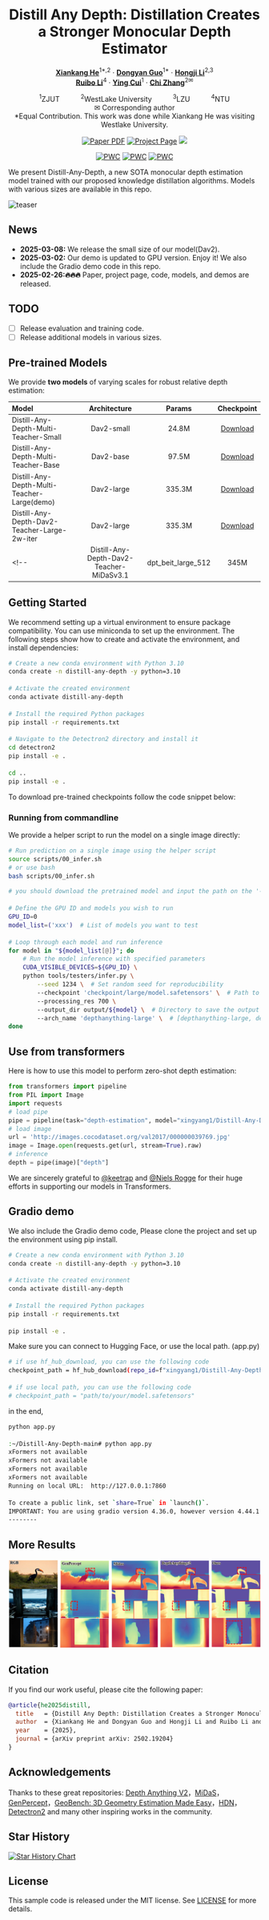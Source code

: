 <div align="center">
<h1>Distill Any Depth: 
  Distillation Creates a Stronger Monocular Depth Estimator
</h1>
  
[**Xiankang He**](https://github.com/shuiyued)<sup>1*,2</sup> · [**Dongyan Guo**](https://homepage.zjut.edu.cn/gdy/)<sup>1*</sup> · [**Hongji Li**]()<sup>2,3</sup>
  <br>
[**Ruibo Li**]()<sup>4</sup> · [**Ying Cui**](https://homepage.zjut.edu.cn/cuiying/)<sup>1</sup> · [**Chi Zhang**](https://icoz69.github.io/)<sup>2✉</sup> 

<sup>1</sup>ZJUT&emsp;&emsp;&emsp;<sup>2</sup>WestLake University&emsp;&emsp;&emsp;<sup>3</sup>LZU&emsp;&emsp;&emsp;<sup>4</sup>NTU
<br>
✉ Corresponding author
<br>
*Equal Contribution. This work was done while Xiankang He was visiting Westlake University.

<a href="http://arxiv.org/abs/2502.19204"><img src='https://img.shields.io/badge/ArXiv-2502.19204-red' alt='Paper PDF'></a>
<a href='https://distill-any-depth-official.github.io'><img src='https://img.shields.io/badge/Project-Page-green' alt='Project Page'></a>
<a href='https://huggingface.co/spaces/xingyang1/Distill-Any-Depth'><img src='https://img.shields.io/badge/%F0%9F%A4%97%20Gradio%20Demo-HF-orange'></a>

[![PWC](https://img.shields.io/endpoint.svg?url=https://paperswithcode.com/badge/distill-any-depth-distillation-creates-a/monocular-depth-estimation-on-eth3d)](https://paperswithcode.com/sota/monocular-depth-estimation-on-eth3d?p=distill-any-depth-distillation-creates-a)
[![PWC](https://img.shields.io/endpoint.svg?url=https://paperswithcode.com/badge/distill-any-depth-distillation-creates-a/depth-estimation-on-scannetv2)](https://paperswithcode.com/sota/depth-estimation-on-scannetv2?p=distill-any-depth-distillation-creates-a)
[![PWC](https://img.shields.io/endpoint.svg?url=https://paperswithcode.com/badge/distill-any-depth-distillation-creates-a/monocular-depth-estimation-on-nyu-depth-v2)](https://paperswithcode.com/sota/monocular-depth-estimation-on-nyu-depth-v2?p=distill-any-depth-distillation-creates-a)

</div>



We present Distill-Any-Depth, a new SOTA monocular depth estimation model trained with our proposed knowledge distillation algorithms. Models with various sizes are available in this repo.

![teaser](data/teaser/depthmap.png)

## News
- **2025-03-08:** We release the small size of our model(Dav2).
- **2025-03-02:** Our demo is updated to GPU version. Enjoy it! We also include the Gradio demo code in this repo.
- **2025-02-26:🔥🔥🔥** Paper, project page, code, models, and demos are  released.

## TODO
- [ ] Release evaluation and training code.
- [ ] Release additional models in various sizes.

## Pre-trained Models

We provide **two models** of varying scales for robust relative depth estimation:

| Model | Architecture | Params | Checkpoint |
|:-|:-:|:-:|:-:|
| Distill-Any-Depth-Multi-Teacher-Small | Dav2-small | 24.8M | [Download](https://huggingface.co/xingyang1/Distill-Any-Depth/resolve/main/small/model.safetensors?download=true) |
| Distill-Any-Depth-Multi-Teacher-Base | Dav2-base | 97.5M | [Download](https://huggingface.co/xingyang1/Distill-Any-Depth/resolve/main/base/model.safetensors?download=true) |
| Distill-Any-Depth-Multi-Teacher-Large(demo) | Dav2-large | 335.3M | [Download](https://huggingface.co/xingyang1/Distill-Any-Depth/resolve/main/large/model.safetensors?download=true) |
| Distill-Any-Depth-Dav2-Teacher-Large-2w-iter | Dav2-large | 335.3M | [Download](https://huggingface.co/xingyang1/Distill-Any-Depth/resolve/main/Distill-Any-Depth-Dav2-Teacher-Large-2w-iter/model.safetensors?download=true) |
<!-- | Distill-Any-Depth-Dav2-Teacher-MiDaSv3.1 | dpt_beit_large_512 | 345M | [Download]() | -->


## Getting Started

We recommend setting up a virtual environment to ensure package compatibility. You can use miniconda to set up the environment. The following steps show how to create and activate the environment, and install dependencies:

```bash
# Create a new conda environment with Python 3.10
conda create -n distill-any-depth -y python=3.10

# Activate the created environment
conda activate distill-any-depth

# Install the required Python packages
pip install -r requirements.txt

# Navigate to the Detectron2 directory and install it
cd detectron2
pip install -e .

cd ..
pip install -e .
```

To download pre-trained checkpoints follow the code snippet below:


### Running from commandline

We provide a helper script to run the model on a single image directly:
```bash
# Run prediction on a single image using the helper script
source scripts/00_infer.sh
# or use bash
bash scripts/00_infer.sh
```

```bash
# you should download the pretrained model and input the path on the '--checkpoint'

# Define the GPU ID and models you wish to run
GPU_ID=0
model_list=('xxx')  # List of models you want to test

# Loop through each model and run inference
for model in "${model_list[@]}"; do
    # Run the model inference with specified parameters
    CUDA_VISIBLE_DEVICES=${GPU_ID} \
    python tools/testers/infer.py \
        --seed 1234 \  # Set random seed for reproducibility
        --checkpoint 'checkpoint/large/model.safetensors' \  # Path to the pre-trained model checkpoint
        --processing_res 700 \ 
        --output_dir output/${model} \  # Directory to save the output results
        --arch_name 'depthanything-large' \  # [depthanything-large, depthanything-base]
done
```

## Use from transformers
Here is how to use this model to perform zero-shot depth estimation:

```python
from transformers import pipeline
from PIL import Image
import requests
# load pipe
pipe = pipeline(task="depth-estimation", model="xingyang1/Distill-Any-Depth-Large-hf")
# load image
url = 'http://images.cocodataset.org/val2017/000000039769.jpg'
image = Image.open(requests.get(url, stream=True).raw)
# inference
depth = pipe(image)["depth"]
```
We are sincerely grateful to [@keetrap](https://github.com/keetrap) and [@Niels Rogge](https://huggingface.co/nielsr) for their huge efforts in supporting our models in Transformers.

## Gradio demo
We also include the Gradio demo code, Please clone the project and set up the environment using pip install.

```bash
# Create a new conda environment with Python 3.10
conda create -n distill-any-depth -y python=3.10

# Activate the created environment
conda activate distill-any-depth

# Install the required Python packages
pip install -r requirements.txt

pip install -e .
```
Make sure you can connect to Hugging Face, or use the local path. (app.py)
```bash
# if use hf_hub_download, you can use the following code
checkpoint_path = hf_hub_download(repo_id=f"xingyang1/Distill-Any-Depth", filename=f"large/model.safetensors", repo_type="model")

# if use local path, you can use the following code
# checkpoint_path = "path/to/your/model.safetensors"
```
in the end, 
```bash
python app.py

:~/Distill-Any-Depth-main# python app.py 
xFormers not available
xFormers not available
xFormers not available
xFormers not available
Running on local URL:  http://127.0.0.1:7860

To create a public link, set `share=True` in `launch()`.
IMPORTANT: You are using gradio version 4.36.0, however version 4.44.1 is available, please upgrade.
--------
```

## More Results

![teaser](data/teaser/teaser.png)


## Citation

If you find our work useful, please cite the following paper:

```bibtex
@article{he2025distill,
  title   = {Distill Any Depth: Distillation Creates a Stronger Monocular Depth Estimator},
  author  = {Xiankang He and Dongyan Guo and Hongji Li and Ruibo Li and Ying Cui and Chi Zhang},
  year    = {2025},
  journal = {arXiv preprint arXiv: 2502.19204}
}
```

## Acknowledgements
Thanks to these great repositories: [Depth Anything V2](https://github.com/DepthAnything/Depth-Anything-V2)，[MiDaS](https://github.com/isl-org/MiDaS)，[GenPercept](https://github.com/aim-uofa/GenPercept)，[GeoBench: 3D Geometry Estimation Made Easy](https://github.com/aim-uofa/geobench)，[HDN](https://github.com/icoz69/HDN)，[Detectron2](https://github.com/facebookresearch/detectron2) and many other inspiring works in the community.

## Star History

[![Star History Chart](https://api.star-history.com/svg?repos=Westlake-AGI-Lab/Distill-Any-Depth&type=Date)](https://star-history.com/#Westlake-AGI-Lab/Distill-Any-Depth&Date)

## License
This sample code is released under the MIT license. See [LICENSE](LICENSE) for more details.
